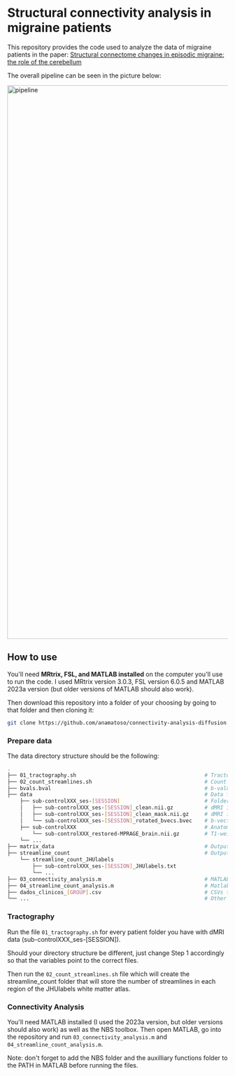 # Structural connectivity analysis in migraine patients

This repository provides the code used to analyze the data of migraine patients in the paper: [Structural connectome changes in episodic migraine: the role of the cerebellum](https://doi.org/10.1101/2024.04.26.591265)

The overall pipeline can be seen in the picture below:

<img width="1267" alt="pipeline" src="https://github.com/anamatoso/connectivity-analysis-diffusion/assets/78906907/8a960a21-a836-41f2-aa18-b04db62963f6">

## How to use 

You'll need __MRtrix, FSL, and MATLAB installed__ on the computer you'll use to run the code. I used MRtrix version 3.0.3, FSL version 6.0.5 and MATLAB 2023a version (but older versions of MATLAB should also work).

Then download this repository into a folder of your choosing by going to that folder and then cloning it:
```bash
git clone https://github.com/anamatoso/connectivity-analysis-diffusion.git
```

### Prepare data
The data directory structure should be the following:
```bash
.
├── 01_tractography.sh                                         # Tractography script
├── 02_count_streamlines.sh                                    # Count streamlines script
├── bvals.bval                                                 # b-values file
├── data                                                       # Data folder
    ├── sub-controlXXX_ses-[SESSION]                           # Folder with the dMRI files
    │   ├── sub-controlXXX_ses-[SESSION]_clean.nii.gz          # dMRI image (already preprocessed)
    │   ├── sub-controlXXX_ses-[SESSION]_clean_mask.nii.gz     # dMRI image mask 
    │   └── sub-controlXXX_ses-[SESSION]_rotated_bvecs.bvec    # b-vectors
    ├── sub-controlXXX                                         # Anatomic imge folder
        └── sub-controlXXX_restored-MPRAGE_brain.nii.gz        # T1-weighted image
    └── ...
├── matrix_data                                                # Output data folder (will be created automatically)
├── streamline_count                                           # Output streamline count folder (will be created automatically)
    └── streamline_count_JHUlabels                            
        ├── sub-controlXXX_ses-[SESSION]_JHUlabels.txt
        └── ...
├── 03_connectivity_analysis.m                                 # MATLAB script for the connectivity analysis
├── 04_streamline_count_analysis.m                             # Matlab script to analyse the streamline count
├── dados_clinicos_[GROUP].csv                                 # CSVs that contain the clinical data of each group (patients and controls)
└── ...                                                        # Other files and folders
```

### Tractography
Run the file `01_tractography.sh` for every patient folder you have with dMRI data (sub-controlXXX_ses-[SESSION]).

Should your directory structure be different, just change Step 1 accordingly so that the variables point to the correct files.

Then run the `02_count_streamlines.sh` file which will create the streamline_count folder that will store the number of streamlines in each region of the JHUlabels white matter atlas.

### Connectivity Analysis
You'll need MATLAB installed (I used the 2023a version, but older versions should also work) as well as the NBS toolbox.
Then open MATLAB, go into the repository and run `03_connectivity_analysis.m` and `04_streamline_count_analysis.m`.

Note: don't forget to add the NBS folder and the auxilliary functions folder to the PATH in MATLAB before running the files.
